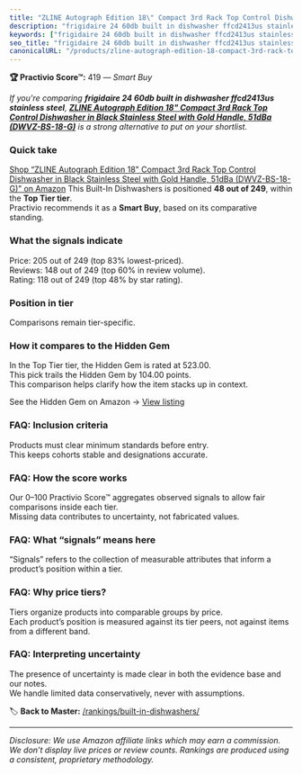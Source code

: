 ```yaml
---
title: "ZLINE Autograph Edition 18\" Compact 3rd Rack Top Control Dishwasher in Black Stainless Steel with Gold Handle, 51dBa (DWVZ-BS-18-G)"
description: "frigidaire 24 60db built in dishwasher ffcd2413us stainless steel: Data-driven within Top Tier ranking using the Practivio Score™. Positioned by quality, value…"
keywords: ["frigidaire 24 60db built in dishwasher ffcd2413us stainless steel"]
seo_title: "frigidaire 24 60db built in dishwasher ffcd2413us stainless steel — Smart Buy Top Tier (2025)"
canonicalURL: "/products/zline-autograph-edition-18-compact-3rd-rack-top-control-dishwasher-in-black-stainless-steel-with-gold-handle-51dba-dwvz-bs-18-g-B09S8QMTQW/"
---
```


**🏆 Practivio Score™:** 419 — _Smart Buy_


*If you're comparing **frigidaire 24 60db built in dishwasher ffcd2413us stainless steel**, **[ZLINE Autograph Edition 18" Compact 3rd Rack Top Control Dishwasher in Black Stainless Steel with Gold Handle, 51dBa (DWVZ-BS-18-G)](https://www.amazon.com/dp/B09S8QMTQW?tag=practivio-20)** is a strong alternative to put on your shortlist.*
### Quick take
[Shop “ZLINE Autograph Edition 18" Compact 3rd Rack Top Control Dishwasher in Black Stainless Steel with Gold Handle, 51dBa (DWVZ-BS-18-G)” on Amazon](https://www.amazon.com/dp/B09S8QMTQW?tag=practivio-20)
This Built-In Dishwashers is positioned **48 out of 249**, within the **Top Tier tier**.  
Practivio recommends it as a **Smart Buy**, based on its comparative standing.

### What the signals indicate
Price: 205 out of 249 (top 83% lowest-priced).  
Reviews: 148 out of 249 (top 60% in review volume).  
Rating: 118 out of 249 (top 48% by star rating).  

### Position in tier
Comparisons remain tier-specific.

### How it compares to the Hidden Gem
In the Top Tier tier, the Hidden Gem is rated at 523.00.  
This pick trails the Hidden Gem by 104.00 points.  
This comparison helps clarify how the item stacks up in context.  

See the Hidden Gem on Amazon → [View listing](https://www.amazon.com/dp/B07DM73CX5?tag=practivio-20)

### FAQ: Inclusion criteria
Products must clear minimum standards before entry.  
This keeps cohorts stable and designations accurate.

### FAQ: How the score works
Our 0–100 Practivio Score™ aggregates observed signals to allow fair comparisons inside each tier.  
Missing data contributes to uncertainty, not fabricated values.

### FAQ: What “signals” means here
“Signals” refers to the collection of measurable attributes that inform a product’s position within a tier.

### FAQ: Why price tiers?
Tiers organize products into comparable groups by price.  
Each product’s position is measured against its tier peers, not against items from a different band.

### FAQ: Interpreting uncertainty
The presence of uncertainty is made clear in both the evidence base and our notes.  
We handle limited data conservatively, never with assumptions.


🏷️ **Back to Master:** [/rankings/built-in-dishwashers/](/rankings/built-in-dishwashers/)

---
_Disclosure: We use Amazon affiliate links which may earn a commission. We don’t display live prices or review counts. Rankings are produced using a consistent, proprietary methodology._
